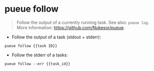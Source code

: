 # pueue follow

> Follow the output of a currently running task.
> See also: `pueue log`.
> More information: <https://github.com/Nukesor/pueue>.

- Follow the output of a task (stdout + stderr):

`pueue follow {{task ID}}`

- Follow the stderr of a tasks:

`pueue follow --err {{task_id}}`
